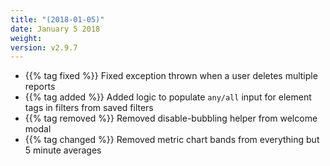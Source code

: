 ```yaml
---
title: "(2018-01-05)"
date: January 5 2018
weight:
version: v2.9.7
---
```


- {{% tag fixed %}}  Fixed exception thrown when a user deletes multiple reports
- {{% tag added %}}  Added logic to populate `any/all` input for element tags in filters from saved filters
- {{% tag removed %}} Removed disable-bubbling helper from welcome modal
- {{% tag changed %}}  Removed metric chart bands from everything but 5 minute averages
